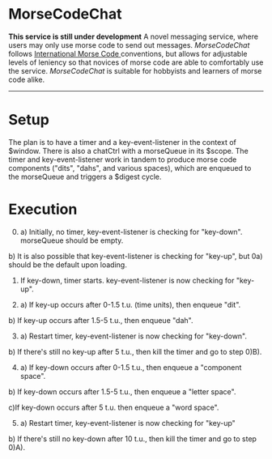 # MorseCodeChat
**This service is still under development**
A novel messaging service, where users may only use morse code to send out messages. *MorseCodeChat* follows [International Morse Code ](https://morsecode.scphillips.com/morse.html) conventions, but allows for  adjustable levels of leniency so that novices of morse code are able to comfortably use the service. *MorseCodeChat* is suitable for hobbyists and learners of morse code alike.

----------

# Setup

The plan is to have a timer and a key-event-listener in the context of $window. There is also a chatCtrl with a morseQueue in its $scope. The timer and key-event-listener work in tandem to produce morse code components ("dits", "dahs", and various spaces), which are enqueued to the morseQueue and triggers a $digest cycle.
    
# Execution
0. a) Initially, no timer, key-event-listener is checking for "key-down". morseQueue should be empty.

b) It is also possible that key-event-listener is checking for "key-up", but 0a) should be the default upon loading.
  
1. If key-down, timer starts. key-event-listener is now checking for "key-up".

2. a) If key-up occurs after 0-1.5 t.u. (time units), then enqueue "dit".

b) If key-up occurs after 1.5-5 t.u., then enqueue "dah".
  
3. a) Restart timer, key-event-listener is now checking for "key-down".

b) If there's still no key-up after 5 t.u., then kill the timer and go to step 0)B).
  
4. a) If key-down occurs after 0-1.5 t.u., then enqueue a "component space".

b) If key-down occurs after 1.5-5 t.u., then enqueue a "letter space".

c)If key-down occurs after 5 t.u. then enqueue a "word space".
  
5. a) Restart timer, key-event-listener is now checking for "key-up"

b) If there's still no key-down after 10 t.u., then kill the timer and go to step 0)A).
